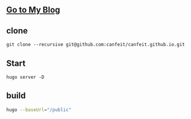 ## [Go to My Blog](https://kedo.so/public)

## clone

`git clone --recursive git@github.com:canfeit/canfeit.github.io.git`

## Start

`hugo server -D`

## build

```bash
hugo --baseUrl="/public"
```
